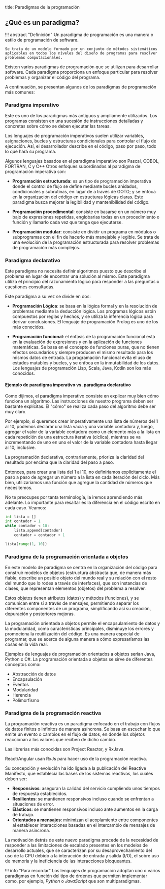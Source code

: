 title: Paradigmas de la programación

## ¿Qué es un paradigma?

!!! abstract "Definición"
    Un paradigma de programación es una manera o estilo de programación de software. 

    Se trata de un modelo formado por un conjunto de métodos sistemáticos aplicables en todos los niveles del diseño de programas para resolver problemas computacionales. 

Existen varios paradigmas de programación que se utilizan para desarrollar software. Cada paradigma proporciona un enfoque particular para resolver problemas y organizar el código del programa. 

A continuación, se presentan algunos de los paradigmas de programación más comunes:

### Paradigma imperativo

Este es uno de los paradigmas más antiguos y ampliamente utilizados. Los programas consisten en una sucesión de instrucciones detalladas y concretas sobre cómo se deben ejecutar las tareas. 

Los lenguajes de programación imperativos suelen utilizar variables, asignaciones, bucles y estructuras condicionales para controlar el flujo de ejecución. Así, el desarrollador describe en el código, paso por paso, todo lo que hará su programa.

Algunos lenguajes basados en el paradigma imperativo son Pascal, COBOL, FORTRAN, C y C++
Otros enfoques subordinados al paradigma de programación imperativa son:

* **Programación estructurada**: es un tipo de programación imperativa donde el control de flujo se define mediante bucles anidados, condicionales y subrutinas, en lugar de a través de GOTO; y se enfoca en la organización del código en estructuras lógicas claras. Este paradigma busca mejorar la legibilidad y mantenibilidad del código.

* **Programación procedimental**: consiste en basarse en un número muy bajo de expresiones repetidas, englobarlas todas en un procedimiento o función y llamarlo cada vez que tenga que ejecutarse.

* **Programación modular**: consiste en dividir un programa en módulos o subprogramas con el fin de hacerlo más manejable y legible. Se trata de una evolución de la programación estructurada para resolver problemas de programación más complejos.

### Paradigma declarativo

Este paradigma no necesita definir algoritmos puesto que describe el problema en lugar de encontrar una solución al mismo. Este paradigma utiliza el principio del razonamiento lógico para responder a las preguntas o cuestiones consultadas.

Este paradigma a su vez se divide en dos:

* **Programación Lógica**: se basa en la lógica formal y en la resolución de problemas mediante la deducción lógica. Los programas lógicos están compuestos por reglas y hechos, y se utiliza la inferencia lógica para derivar conclusiones. El lenguaje de programación Prolog es uno de los más conocidos.

* **Programación funcional**: el énfasis de la programación funcional está en la evaluación de expresiones y en la aplicación de funciones matemáticas. Se basa en el concepto de funciones puras, que no tienen efectos secundarios y siempre producen el mismo resultado para los mismos datos de entrada. La programación funcional evita el uso de estados mutables y bucles, y se enfoca en la inmutabilidad de los datos. Los lenguajes de programación Lisp, Scala, Java, Kotlin son los más conocidos.

#### Ejemplo de paradigma imperativo vs. paradigma declarativo

Como dijimos, el paradigma imperativo consiste en explicar muy bien cómo funciona un algoritmo. Las instrucciones de nuestro programa deben ser bastante explícitas. El "cómo" se realiza cada paso del algoritmo debe ser muy claro.

Por ejemplo, si queremos crear imperativamente una lista de números del 1 al 10, podemos declarar una lista vacía y una variable contadora y, luego, agregar el valor de la variable contadora como un elemento más a la lista en cada repetición de una estructura iterativa (cíclica), mientras se va incrementando de uno en uno el valor de la variable contadora hasta llegar al 10, inclusive. 

La programación declarativa, contrariamente, prioriza la claridad del resultado por encima que la claridad del paso a paso.

Entonces, para crear una lista del 1 al 10, no definiríamos explícitamente el paso a paso de agregar un número a la lista en cada iteración del ciclo. Más bien, utilizaríamos una función que agregue la cantidad de números que necesitemos.

No te preocupes por tanta terminología, la iremos aprendiendo más adelante. Lo importante para resaltar es la diferencia en el código escrito en cada caso. Veamos:

``` py title="Programación imperativa"
int lista = []
int contador = 1
while contador < 10:
    lista.append(contador)
    contador = contador + 1
```
``` py title="Programación declarativa"
lista(range(1, 10))
```

### Paradigma de la programación orientada a objetos

En este modelo de paradigma se centra en la organización del código para construir modelos de objetos (estructura abstracta que, de manera más fiable, describe un posible objeto del mundo real y su relación con el resto del mundo que lo rodea a través de interfaces), que son instancias de clases, que representan elementos (objetos) del problema a resolver. 

Estos objetos tienen atributos (datos) y métodos (funciones), y se comunican entre sí a través de mensajes, permitiendo separar los diferentes componentes de un programa, simplificando así su creación, depuración y posteriores mejoras. 

La programación orientada a objetos permite el encapsulamiento de datos y la modularidad, como características principales, disminuye los errores y promociona la reutilización del código. Es una manera especial de programar, que se acerca de alguna manera a cómo expresaríamos las cosas en la vida real.

Ejemplos de lenguajes de programación orientados a objetos serían Java, Python o C#.
La programación orientada a objetos se sirve de diferentes conceptos como:

* Abstracción de datos
* Encapsulación
* Eventos
* Modularidad
* Herencia
* Polimorfismo

### Paradigma de la programación reactiva

La programación reactiva es un paradigma enfocado en el trabajo con flujos de datos finitos o infinitos de manera asíncrona. Se basa en escuchar lo que emite un evento o cambios en el flujo de datos, en donde los objetos reaccionan a los valores que reciben de dicho cambio. 

Las librerías más conocidas son Project Reactor, y RxJava. 

React/Angular usan RxJs para hacer uso de la programación reactiva.

Su concepción y evolución ha ido ligada a la publicación del Reactive Manifesto, que establecía las bases de los sistemas reactivos, los cuales deben ser:

* **Responsivos**: aseguran la calidad del servicio cumpliendo unos tiempos de respuesta establecidos.
* **Resilientes**: se mantienen responsivos incluso cuando se enfrentan a situaciones de error.
* **Elásticos**: se mantienen responsivos incluso ante aumentos en la carga de trabajo.
* **Orientados a mensajes**: minimizan el acoplamiento entre componentes al establecer interacciones basadas en el intercambio de mensajes de manera asíncrona.

La motivación detrás de este nuevo paradigma procede de la necesidad de responder a las limitaciones de escalado presentes en los modelos de desarrollo actuales, que se caracterizan por su desaprovechamiento del uso de la CPU debido a la interacción de entrada y salida (I/O), el sobre uso de memoria y la ineficiencia de las interacciones bloqueantes.

!!! info "Para recordar"
     Los lenguajes de programación adoptan uno o varios paradigmas en función del tipo de órdenes que permiten implementar como, por ejemplo, _Python_ o _JavaScript_ que son multiparadigmas.